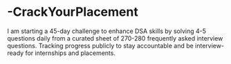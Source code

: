 # -CrackYourPlacement
I am starting a 45-day challenge to enhance DSA skills by solving 4-5 questions daily from a curated sheet of 270-280 frequently asked interview questions. Tracking progress publicly to stay accountable and be interview-ready for internships and placements.
